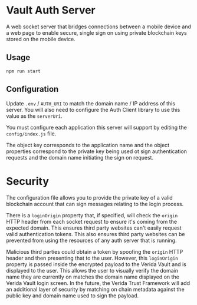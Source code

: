 
# Vault Auth Server

A web socket server that bridges connections between a mobile device and a web page to enable secure, single sign on using private blockchain keys stored on the mobile device.

## Usage

```
npm run start
```

## Configuration

Update `.env` / `AUTH_URI` to match the domain name / IP address of this server. You will also need to configure the Auth Client library to use this value as the `serverUri`.

You must configure each application this server will support by editing the `config/index.js` file.

The object key corresponds to the application name and the object properties correspond to the private key being used ot sign authentication requests and the domain name initiating the sign on request.

# Security

The configuration file allows you to provide the private key of a valid blockchain account that can sign messages relating to the login process.

There is a `loginOrigin` property that, if specified, will check the `origin` HTTP header from each socket request to ensure it's coming from the expected domain. This ensures third party websites can't easily request valid authentication tokens. This also ensures third party websites can be prevented from using the resources of any auth server that is running.

Malicious third parties could obtain a token by spoofing the `origin` HTTP header and then presenting that to the user. However, this `loginOrigin` property is passed inside the encrypted payload to the Verida Vault and is displayed to the user. This allows the user to visually verify the domain name they are currently on matches the domain name displayed on the Verida Vault login screen. In the future, the Verida Trust Framework will add an additional layer of security by matching on chain metadata against the public key and domain name used to sign the payload.